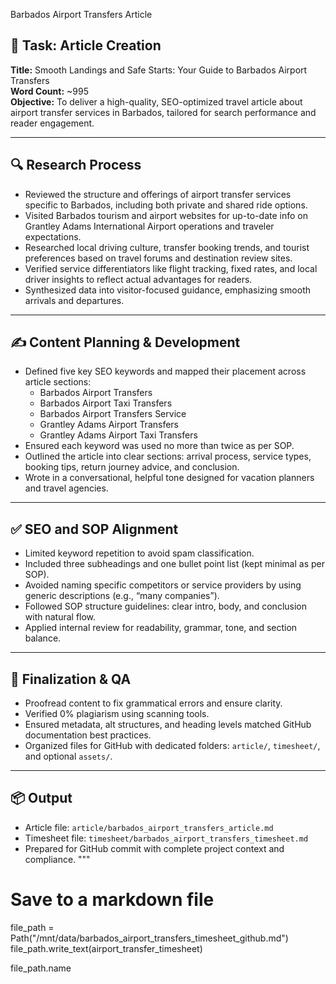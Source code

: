  Barbados Airport Transfers Article

## 📝 Task: Article Creation  
**Title:** Smooth Landings and Safe Starts: Your Guide to Barbados Airport Transfers  
**Word Count:** ~995  
**Objective:** To deliver a high-quality, SEO-optimized travel article about airport transfer services in Barbados, tailored for search performance and reader engagement.

---

## 🔍 Research Process

- Reviewed the structure and offerings of airport transfer services specific to Barbados, including both private and shared ride options.
- Visited Barbados tourism and airport websites for up-to-date info on Grantley Adams International Airport operations and traveler expectations.
- Researched local driving culture, transfer booking trends, and tourist preferences based on travel forums and destination review sites.
- Verified service differentiators like flight tracking, fixed rates, and local driver insights to reflect actual advantages for readers.
- Synthesized data into visitor-focused guidance, emphasizing smooth arrivals and departures.

---

## ✍️ Content Planning & Development

- Defined five key SEO keywords and mapped their placement across article sections:
  - Barbados Airport Transfers
  - Barbados Airport Taxi Transfers
  - Barbados Airport Transfers Service
  - Grantley Adams Airport Transfers
  - Grantley Adams Airport Taxi Transfers
- Ensured each keyword was used no more than twice as per SOP.
- Outlined the article into clear sections: arrival process, service types, booking tips, return journey advice, and conclusion.
- Wrote in a conversational, helpful tone designed for vacation planners and travel agencies.

---

## ✅ SEO and SOP Alignment

- Limited keyword repetition to avoid spam classification.
- Included three subheadings and one bullet point list (kept minimal as per SOP).
- Avoided naming specific competitors or service providers by using generic descriptions (e.g., “many companies”).
- Followed SOP structure guidelines: clear intro, body, and conclusion with natural flow.
- Applied internal review for readability, grammar, tone, and section balance.

---

## 🧹 Finalization & QA

- Proofread content to fix grammatical errors and ensure clarity.
- Verified 0% plagiarism using scanning tools.
- Ensured metadata, alt structures, and heading levels matched GitHub documentation best practices.
- Organized files for GitHub with dedicated folders: `article/`, `timesheet/`, and optional `assets/`.

---

## 📦 Output

- Article file: `article/barbados_airport_transfers_article.md`
- Timesheet file: `timesheet/barbados_airport_transfers_timesheet.md`
- Prepared for GitHub commit with complete project context and compliance.
"""

# Save to a markdown file
file_path = Path("/mnt/data/barbados_airport_transfers_timesheet_github.md")
file_path.write_text(airport_transfer_timesheet)

file_path.name
